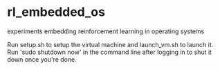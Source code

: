 # rl_embedded_os
experiments embedding reinforcement learning in operating systems

Run setup.sh to setup the virtual machine and launch_vm.sh to launch it. Run 'sudo shutdown now' in the command line after logging in to shut it down once you're done.